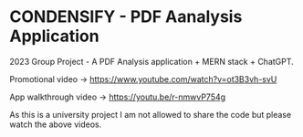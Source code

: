 # CONDENSIFY - PDF Aanalysis Application
2023 Group Project - A PDF Analysis application + MERN stack + ChatGPT.


Promotional video -> https://www.youtube.com/watch?v=ot3B3vh-svU

App walkthrough video -> https://youtu.be/r-nmwvP754g

As this is a university project I am not allowed to share the code but please watch the above videos.
